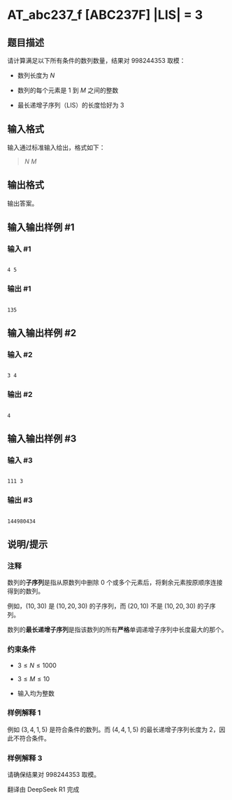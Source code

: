 # AT_abc237_f [ABC237F] |LIS| = 3

## 题目描述

请计算满足以下所有条件的数列数量，结果对 $998244353$ 取模：

- 数列长度为 $N$
- 数列的每个元素是 $1$ 到 $M$ 之间的整数
- 最长递增子序列（LIS）的长度恰好为 $3$

## 输入格式

输入通过标准输入给出，格式如下：

> $N$ $M$

## 输出格式

输出答案。

## 输入输出样例 #1

### 输入 #1

```
4 5
```

### 输出 #1

```
135
```

## 输入输出样例 #2

### 输入 #2

```
3 4
```

### 输出 #2

```
4
```

## 输入输出样例 #3

### 输入 #3

```
111 3
```

### 输出 #3

```
144980434
```

## 说明/提示

### 注释

数列的**子序列**是指从原数列中删除 $0$ 个或多个元素后，将剩余元素按原顺序连接得到的数列。  
例如，$(10,30)$ 是 $(10,20,30)$ 的子序列，而 $(20,10)$ 不是 $(10,20,30)$ 的子序列。

数列的**最长递增子序列**是指该数列的所有**严格**单调递增子序列中长度最大的那个。

### 约束条件

- $3 \leq N \leq 1000$
- $3 \leq M \leq 10$
- 输入均为整数

### 样例解释 1

例如 $(3,4,1,5)$ 是符合条件的数列。而 $(4,4,1,5)$ 的最长递增子序列长度为 $2$，因此不符合条件。

### 样例解释 3

请确保结果对 $998244353$ 取模。

翻译由 DeepSeek R1 完成